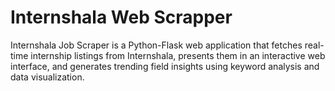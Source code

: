 # Internshala Web Scrapper
Internshala Job Scraper is a Python-Flask web application that fetches real-time internship listings from Internshala, presents them in an interactive web interface, and generates trending field insights using keyword analysis and data visualization.
